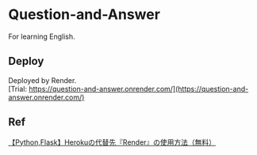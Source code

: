 # Question-and-Answer
For learning English.


## Deploy
Deployed by Render.   
[Trial: https://question-and-answer.onrender.com/](https://question-and-answer.onrender.com/)

## Ref
[【Python,Flask】Herokuの代替先『Render』の使用方法（無料）](https://engineeringpython.com/heroku%E3%81%AE%E4%BB%A3%E6%9B%BF%E5%85%88%E3%80%90render%E3%80%91%E3%81%AE%E7%B4%B9%E4%BB%8B%EF%BC%88%E7%84%A1%E6%96%99%EF%BC%89/)